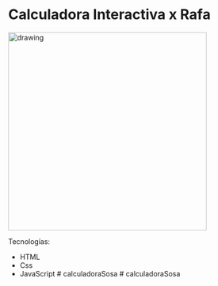 # Calculadora Interactiva x Rafa

<img src="https://ibb.co/DGS7GdL" alt="drawing" width="400"/>


Tecnologías:
- HTML
- Css
- JavaScript
#   c a l c u l a d o r a S o s a  
 #   c a l c u l a d o r a S o s a  
 